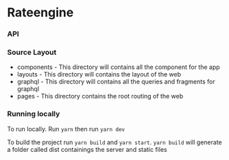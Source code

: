 # Rateengine

### API

### Source Layout

- components - This directory will contains all the component for the app
- layouts - This directory will contains the layout of the web
- graphql - This directory will contains all the queries and fragments for graphql
- pages - This directory contains the root routing of the web

### Running locally

To run locally. Run `yarn` then run `yarn dev`

To build the project run `yarn build` and `yarn start`.
`yarn build` will generate a folder called dist containings the server and static files
